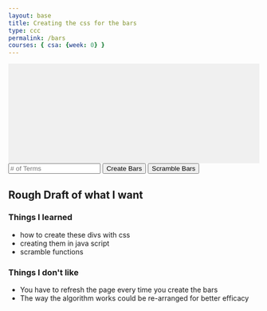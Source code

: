 ```yaml
---
layout: base
title: Creating the css for the bars
type: ccc
permalink: /bars
courses: { csa: {week: 0} }
---
```

<div id="contain" class="sort-container"></div>
<input id="terms" type="number" placeholder="# of Terms">
<button onclick="createBars()">Create Bars</button>
<button onclick="scramble()">Scramble Bars</button>

## Rough Draft of what I want

### Things I learned
- how to create these divs with css
- creating them in java script
- scramble functions

### Things I don't like
- You have to refresh the page every time you create the bars
- The way the algorithm works could be re-arranged for better efficacy

<style>
    .sort-container {
        display: flex;
        justify-content: center;
        align-items: flex-end;
        height: 200px;
        background-color: #f0f0f0;
    }
    .bar {
        width: 50px;
        background-color: #3498db;
        margin: 0 2px;
    }
</style>

<script>
    let barsArray = [];

    function createArray() {
        if (barsArray == "") {
        let num = parseInt(document.getElementById("terms").value);
        let temp = [];
        let i = 1;
        while (i <= num) {
            temp.push(i);
            i++;
        }
        return temp;
        } else {
            return barsArray;
        }
    }

    function createBars() {
        const container = document.getElementById("contain");
        container.innerHTML = '';
        barsArray = '';

        barsArray = createArray();

        for (let i = 0; i < barsArray.length; i++) {
            const bar = document.createElement('div');
            bar.className = 'bar';
            container.appendChild(bar);
        }

        setHeight();
    }

    // run the function a couple times
    
    function setHeight() {
        const container = document.getElementById("contain");
        const bars = Array.from(container.children);

        bars.forEach((bar, index) => {
            const height = barsArray[index] * 10;
            bar.style.height = `${height}px`;
        });
    }
</script>
